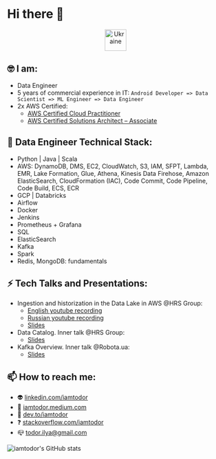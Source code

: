 # Hi there 👋

<p align="center"> <a href="https://supportukrainenow.org/" target="_blank"> <img src="https://emojipedia-us.s3.dualstack.us-west-1.amazonaws.com/thumbs/120/google/313/flag-ukraine_1f1fa-1f1e6.png" alt="Ukraine" width="50" height="50"/> </a>

## 🤓 I am:
* Data Engineer
* 5 years of commercial experience in IT: `Android Developer => Data Scientist => ML Engineer => Data Engineer`
* 2x AWS Certified:
  * [AWS Certified Cloud Practitioner](https://www.credly.com/badges/4a6e053d-ce11-4e36-9c42-689feb584ded/public_url)
  * [AWS Certified Solutions Architect – Associate](https://www.credly.com/badges/741400de-d94d-4c49-baee-7c32df7ce755/public_url)

## 🔧 Data Engineer Technical Stack:
* Python | Java | Scala
* AWS: DynamoDB, DMS, EC2, CloudWatch, S3, IAM, SFPT, Lambda, EMR, Lake Formation, Glue, Athena, Kinesis Data Firehose, Amazon ElasticSearch, CloudFormation (IAC), Code Commit, Code Pipeline, Code Build, ECS, ECR
* GCP | Databricks
* Airflow
* Docker
* Jenkins
* Prometheus + Grafana
* SQL
* ElasticSearch
* Kafka
* Spark
* Redis, MongoDB: fundamentals

## ⚡ Tech Talks and Presentations:
* Ingestion and historization in the Data Lake in AWS @HRS Group:
    * [English youtube recording](https://www.youtube.com/watch?v=tZfN-8G0Yi0)
    * [Russian youtube recording](https://www.youtube.com/watch?v=rNBDgCM6s3I)
    * [Slides](https://www.slideshare.net/IlyaTodor/ingestion-and-historization-in-the-data-lake)
* Data Catalog. Inner talk @HRS Group:
    * [Slides](https://www.slideshare.net/IlyaTodor/data-catalog)
* Kafka Overview. Inner talk @Robota.ua:
    * [Slides](https://www.slideshare.net/IlyaTodor/kafka-overview-249770668)

## 📫 How to reach me:
* 👽 [linkedin.com/iamtodor](https://www.linkedin.com/in/iamtodor/)
* 📒 [iamtodor.medium.com](https://iamtodor.medium.com/)
* 📒 [dev.to/iamtodor](https://dev.to/iamtodor)
* ❓ [stackoverflow.com/iamtodor](https://stackoverflow.com/users/5151861/iamtodor)
 * 📪 todor.ilya@gmail.com

![iamtodor's GitHub stats](https://github-readme-stats.vercel.app/api?username=iamtodor&show_icons=true&count_private=true)




<!--
**iamtodor/iamtodor** is a ✨ _special_ ✨ repository because its `README.md` (this file) appears on your GitHub profile.

Here are some ideas to get you started:

- 🔭 I’m currently working on ...
- 🌱 I’m currently learning ...
- 👯 I’m looking to collaborate on ...
- 🤔 I’m looking for help with ...
- 💬 Ask me about ...
- 📫 How to reach me: ...
- 😄 Pronouns: ...
- ⚡ Fun fact: ...
-->
